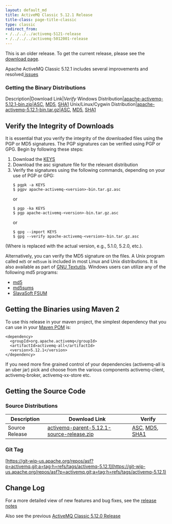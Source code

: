 ```yaml
---
layout: default_md
title: ActiveMQ Classic 5.12.1 Release
title-class: page-title-classic
type: classic
redirect_from:
- /../../../activemq-5121-release
- /../../../activemq-5012001-release
---
```


<div class="alert alert-warning">
  This is an older release. To get the current release, please see the <a href="{{site.baseurl}}/components/classic/download" class="alert-link">download page</a>.
</div>

Apache ActiveMQ Classic 5.12.1 includes several improvements and resolved[ issues](https://issues.apache.org/jira/secure/ReleaseNote.jspa?projectId=12311210&version=12333269)

### Getting the Binary Distributions

Description|Download Link|_Verify_
Windows Distribution|[apache-activemq-5.12.1-bin.zip](https://archive.apache.org/dist/activemq/5.12.1/apache-activemq-5.12.1-bin.zip)|[ASC](https://archive.apache.org/dist/activemq/5.12.1/apache-activemq-5.12.1-bin.zip.asc), [MD5](https://archive.apache.org/dist/activemq/5.12.1/apache-activemq-5.12.1-bin.zip.md5), [SHA1](https://archive.apache.org/dist/activemq/5.12.1/apache-activemq-5.12.1-bin.zip.sha1)
Unix/Linux/Cygwin Distribution|[apache-activemq-5.12.1-bin.tar.gz](https://archive.apache.org/dist/activemq/5.12.1/apache-activemq-5.12.1-bin.tar.gz)|[ASC](https://archive.apache.org/dist/activemq/5.12.1/apache-activemq-5.12.1-bin.tar.gz.asc), [MD5](https://archive.apache.org/dist/activemq/5.12.1/apache-activemq-5.12.1-bin.tar.gz.md5), [SHA1](https://archive.apache.org/dist/activemq/5.12.1/apache-activemq-5.12.1-bin.tar.gz.sha1)

Verify the Integrity of Downloads
---------------------------------

It is essential that you verify the integrity of the downloaded files using the PGP or MD5 signatures. The PGP signatures can be verified using PGP or GPG. Begin by following these steps:

1.  Download the [KEYS](http://www.apache.org/dist/activemq/KEYS)
2.  Download the asc signature file for the relevant distribution
3.  Verify the signatures using the following commands, depending on your use of PGP or GPG:
    ```
    $ pgpk -a KEYS
    $ pgpv apache-activemq-<version>-bin.tar.gz.asc
    ```
    or
    ```
    $ pgp -ka KEYS
    $ pgp apache-activemq-<version>-bin.tar.gz.asc
    ```
    or
    ```
    $ gpg --import KEYS
    $ gpg --verify apache-activemq-<version>-bin.tar.gz.asc
    ```

(Where <version> is replaced with the actual version, e.g., 5.1.0, 5.2.0, etc.).

Alternatively, you can verify the MD5 signature on the files. A Unix program called `md5` or `md5sum` is included in most Linux and Unix distributions. It is also available as part of [GNU Textutils](http://www.gnu.org/software/textutils/textutils.html). Windows users can utilize any of the following md5 programs:

*   [md5](http://www.fourmilab.ch/md5/)
*   [md5sums](http://www.pc-tools.net/win32/md5sums/)
*   [SlavaSoft FSUM](http://www.slavasoft.com/fsum/)

Getting the Binaries using Maven 2
----------------------------------

To use this release in your maven project, the simplest dependency that you can use in your [Maven POM](http://maven.apache.org/guides/introduction/introduction-to-the-pom.html) is:
```
<dependency>
  <groupId>org.apache.activemq</groupId>
  <artifactId>activemq-all</artifactId>
  <version>5.12.1</version>
</dependency>
```
If you need more fine grained control of your dependencies (activemq-all is an uber jar) pick and choose from the various components activemq-client, activemq-broker, activemq-xx-store etc.

Getting the Source Code
-----------------------

### Source Distributions

Description|Download Link|Verify
---|---|---
Source Release|[activemq-parent-5.12.1-source-release.zip](http://www.apache.org/dyn/closer.cgi?path=/activemq/5.12.1/activemq-parent-5.12.1-source-release.zip)|[ASC](https://www.apache.org/dist/activemq/5.12.1/activemq-parent-5.12.1-source-release.zip.asc), [MD5](https://www.apache.org/dist/activemq/5.12.1/activemq-parent-5.12.1-source-release.zip.md5), [SHA1](https://www.apache.org/dist/activemq/5.12.1/activemq-parent-5.12.1-source-release.zip.sha1)

### Git Tag

[https://git-wip-us.apache.org/repos/asf?p=activemq.git;a=tag;h=refs/tags/activemq-5.12.1](https://git-wip-us.apache.org/repos/asf?p=activemq.git;a=tag;h=refs/tags/activemq-5.12.1)

Change Log
----------

For a more detailed view of new features and bug fixes, see the [release notes](https://issues.apache.org/jira/secure/ReleaseNote.jspa?projectId=12311210&version=12333269)

Also see the previous [ActiveMQ Classic 5.12.0 Release](classic-05-12-00)

